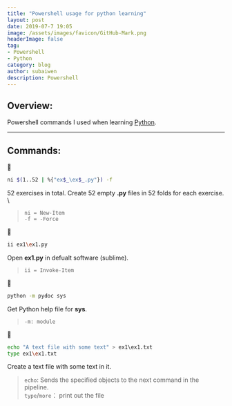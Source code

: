 ```yaml
---
title: "Powershell usage for python learning"
layout: post
date: 2019-07-7 19:05
image: /assets/images/favicon/GitHub-Mark.png
headerImage: false
tag:
- Powershell
- Python
category: blog
author: subaiwen
description: Powershell
---
```


## Overview:
Powershell commands I used when learning [Python](https://learnpythonthehardway.org/python3/).

---

## Commands:
👶
```bash
ni $(1..52 | %{"ex$_\ex$_.py"}) -f
```
52 exercises in total. Create 52 empty **.py** files in 52 folds for each exercise. \

>`ni = New-Item`    
>`-f = -Force`

👶
```bash
ii ex1\ex1.py
```
Open **ex1.py** in defualt software (sublime).
>`ii = Invoke-Item`

👶
```bash
python -m pydoc sys
```
Get Python help file for **sys**.
>`-m: module`

👶
```bash
echo "A text file with some text" > ex1\ex1.txt
type ex1\ex1.txt
```
Create a text file with some text in it.
>`echo`: Sends the specified objects to the next command in the pipeline.  
>`type`/`more`： print out the file